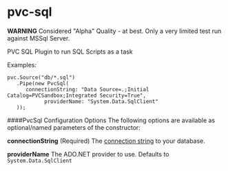 pvc-sql
=========

**WARNING**
Considered "Alpha" Quality - at best. Only a very limited test run against MSSql Server.

PVC SQL Plugin to run SQL Scripts as a task

Examples:

```
pvc.Source("db/*.sql")
   .Pipe(new PvcSql(
      connectionString: "Data Source=.;Initial Catalog=PVCSandbox;Integrated Security=True",
			providerName: "System.Data.SqlClient"
   ));
```

####PvcSql Configuration Options
The following options are available as optional/named parameters of the constructor:

**connectionString** (Required) The [connection string](http://www.connectionstrings.com/) to your database. 

**providerName** The ADO.NET provider to use. Defaults to `System.Data.SqlClient`

